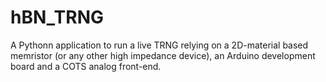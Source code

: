 # hBN_TRNG
A Pythonn application to run a live TRNG relying on a 2D-material based memristor (or any other high impedance device), an Arduino development board and a COTS analog front-end.
